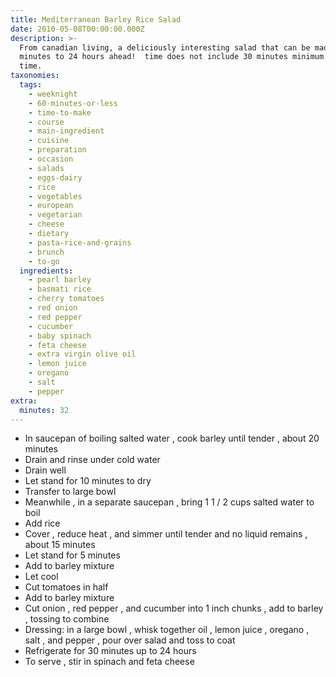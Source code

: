 ```yaml
---
title: Mediterranean Barley Rice Salad
date: 2010-05-08T00:00:00.000Z
description: >-
  From canadian living, a deliciously interesting salad that can be made from 30
  minutes to 24 hours ahead!  time does not include 30 minutes minimum chill
  time.
taxonomies:
  tags:
    - weeknight
    - 60-minutes-or-less
    - time-to-make
    - course
    - main-ingredient
    - cuisine
    - preparation
    - occasion
    - salads
    - eggs-dairy
    - rice
    - vegetables
    - european
    - vegetarian
    - cheese
    - dietary
    - pasta-rice-and-grains
    - brunch
    - to-go
  ingredients:
    - pearl barley
    - basmati rice
    - cherry tomatoes
    - red onion
    - red pepper
    - cucumber
    - baby spinach
    - feta cheese
    - extra virgin olive oil
    - lemon juice
    - oregano
    - salt
    - pepper
extra:
  minutes: 32
---
```

 - In saucepan of boiling salted water , cook barley until tender , about 20 minutes
 - Drain and rinse under cold water
 - Drain well
 - Let stand for 10 minutes to dry
 - Transfer to large bowl
 - Meanwhile , in a separate saucepan , bring 1 1 / 2 cups salted water to boil
 - Add rice
 - Cover , reduce heat , and simmer until tender and no liquid remains , about 15 minutes
 - Let stand for 5 minutes
 - Add to barley mixture
 - Let cool
 - Cut tomatoes in half
 - Add to barley mixture
 - Cut onion , red pepper , and cucumber into 1 inch chunks , add to barley , tossing to combine
 - Dressing: in a large bowl , whisk together oil , lemon juice , oregano , salt , and pepper , pour over salad and toss to coat
 - Refrigerate for 30 minutes up to 24 hours
 - To serve , stir in spinach and feta cheese
